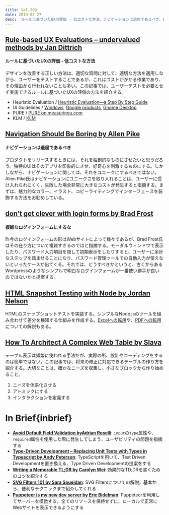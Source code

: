 ```yaml
---
title: Vol.209
date: 2019-02-27
desc: 'ルールに基づいたUXの評価 - 低コストな方法、ナビゲーションは退屈であるべき、複雑なログインフォームにするな、ほか計10リンク'
---
```


## [Rule-based UX Evaluations – undervalued methods by Jan Dittrich](https://fordes.de/posts/ruleBasedUXEvaluation.html)

#### ルールに基づいたUXの評価 - 低コストな方法
デザインを改善する正しい方法は、適切な質問に対して、適切な方法を適用しながら、ユーザーをテストすることであるが、これはコストがかかる作業であり、その理由から行われないことも多い。この記事では、ユーザーテストを必要とせず実施できるルールに基づいたUXの評価の方法を紹介する。

- Heuristic Evaluation / [Heuristic Evaluation—a Step By Step Guide](https://www.sitepoint.com/heuristic-evaluation-guide/)
- UI Guidelines / [Windows](https://docs.microsoft.com/en-us/windows/desktop/uxguide/guidelines), [Google products](https://material.io/design/), [Gnome Desktop](https://developer.gnome.org/hig/stable/)
- PURE / [PURE on measuringu.com](https://measuringu.com/pure/)
- KLM / [KLM](https://en.wikipedia.org/w/index.php?title=Keystroke-level_model&oldid=874151370)

## [Navigation Should Be Boring by Allen Pike](https://allenpike.com/2019/navigation-should-be-boring)

#### ナビゲーションは退屈であるべき
プロダクトをリリースするときには、それを独創的なものにさせたいと思うだろう。独特のUIはそのアプリを印象的にさせ、好奇心を刺激するものにする。しかしながら、ナビゲーションに関しては、それをユニークにするべきではない。Allen Pike氏はナビゲーションにユニークさを取り入れることは、ユーザーに受け入れられにくく、失敗した場合非常に大きなコストが発生すると指摘する。まずは、魅力的なカラー、イラスト、コピーライティングでインターフェースを装飾する方法をお勧めしている。

## [don’t get clever with login forms by Brad Frost](http://bradfrost.com/blog/post/dont-get-clever-with-login-forms/)

#### 複雑なログインフォームにするな

昨今のログインフォームの形はWebサイトによって様々であるが、Brad Frost氏はその在り方について複雑すぎるのではと指摘する。モーダルウィンドウで表示したり、パスワード入力項目を隠して初期表示をしたりすると、ユーザーに余計なステップを踏ませることになり、パスワード管理ツールでの自動入力が使えないといったケースが出てくる。それでは、どうすべきかというと、古くからあるWordpressのようなシンプルで明白なログインフォームが一番使い勝手が良いのではないかと提案する。

## [HTML Snapshot Testing with Node by Jordan Nelson](https://spin.atomicobject.com/2019/02/13/html-snapshot-testing-with-node/)

HTMLのスナップショットテストを実装する。シンプルなNode.jsのツールを組み合わせて差分を検知する仕組みを作成する。[Excelへの転用](https://spin.atomicobject.com/2018/03/12/excel-snapshot-testing-node/)や、[PDFへの転用](https://spin.atomicobject.com/2018/02/07/pdf-snapshot-testing-node/)についての解説もある。

## [How To Architect A Complex Web Table by Slava](https://www.smashingmagazine.com/2019/02/complex-web-tables/)

テーブル表示は頻繁に使われる手法だが、実際の所、設計やコーディングをするのは簡単ではない。この記事では、将来の修正に対応できるテーブルの作り方を紹介する。大切なことは、確かなニーズを収集し、小さなブロックから作り始めること。

1. ニーズを体系化させる
2. アトミックにする
3. インタラクションを定義する

# In Brief{inbrief}
- [**Avoid Default Field Validation byAdrian Roselli**](http://adrianroselli.com/2019/02/avoid-default-field-validation.html): `input`の`type`属性や、`required`属性を使用した際に発生してしまう、ユーザビリティの問題を指摘する
- [**Type-Driven Development – Replacing Unit Tests with Types in Typescript by Andy Peterson**](http://pop.frontendweekly.co/hLHgVV): TypeScriptを用いて、Test Driven Developmentを置き換える、Type Driven Developmentの提案をする
- [**Writing a Memorable TL;DR by Carolyn Wei**](https://medium.com/facebook-research/writing-a-memorable-tl-dr-ea751cba88f2?ref=uxdesignweekly): 効果的なTD;DRを書くためのコツを紹介する
- [**SVG Filters 101 by Sara Soueidan**](https://tympanus.net/codrops/2019/01/15/svg-filters-101/):  SVG Filtersについての解説。基本から、便利なテクニックまで紹介してくれる
- [**Puppeteer is my new dev server by Eric Bidelman**](https://ericbidelman.com/posts/2019/02/pptrstagingserver): Puppeteerを利用してサーバーを模倣する。全てのリソースを保持せずに、ローカルで正常にWebサイトを表示できるようにする

